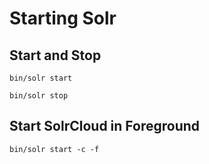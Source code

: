 # Starting Solr


## Start and Stop

```console
bin/solr start 
```

```
bin/solr stop
```

## Start SolrCloud in Foreground

```console
bin/solr start -c -f 
```
